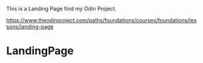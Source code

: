 This is a Landing Page find my Odin Project.

https://www.theodinproject.com/paths/foundations/courses/foundations/lessons/landing-page
# LandingPage
